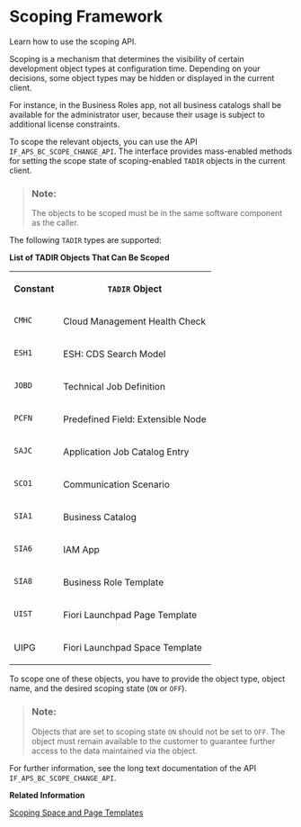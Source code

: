 <!-- loio33bb4f2815cc47ed84a7db2c47ca313f -->

# Scoping Framework

Learn how to use the scoping API.

Scoping is a mechanism that determines the visibility of certain development object types at configuration time. Depending on your decisions, some object types may be hidden or displayed in the current client.

For instance, in the Business Roles app, not all business catalogs shall be available for the administrator user, because their usage is subject to additional license constraints.

To scope the relevant objects, you can use the API `IF_APS_BC_SCOPE_CHANGE_API`. The interface provides mass-enabled methods for setting the scope state of scoping-enabled `TADIR` objects in the current client.

> ### Note:  
> The objects to be scoped must be in the same software component as the caller.

The following `TADIR` types are supported:

**List of TADIR Objects That Can Be Scoped**


<table>
<tr>
<th valign="top">

Constant

</th>
<th valign="top">

`TADIR` Object

</th>
</tr>
<tr>
<td valign="top">

`CMHC`

</td>
<td valign="top">

Cloud Management Health Check

</td>
</tr>
<tr>
<td valign="top">

`ESH1`

</td>
<td valign="top">

ESH: CDS Search Model

</td>
</tr>
<tr>
<td valign="top">

`JOBD`

</td>
<td valign="top">

Technical Job Definition

</td>
</tr>
<tr>
<td valign="top">

`PCFN`

</td>
<td valign="top">

Predefined Field: Extensible Node

</td>
</tr>
<tr>
<td valign="top">

`SAJC`

</td>
<td valign="top">

Application Job Catalog Entry

</td>
</tr>
<tr>
<td valign="top">

`SCO1`

</td>
<td valign="top">

Communication Scenario

</td>
</tr>
<tr>
<td valign="top">

`SIA1`

</td>
<td valign="top">

Business Catalog

</td>
</tr>
<tr>
<td valign="top">

`SIA6`

</td>
<td valign="top">

IAM App

</td>
</tr>
<tr>
<td valign="top">

`SIA8`

</td>
<td valign="top">

Business Role Template

</td>
</tr>
<tr>
<td valign="top">

`UIST`

</td>
<td valign="top">

Fiori Launchpad Page Template

</td>
</tr>
<tr>
<td valign="top">

UIPG

</td>
<td valign="top">

Fiori Launchpad Space Template

</td>
</tr>
</table>

To scope one of these objects, you have to provide the object type, object name, and the desired scoping state \(`ON` or `OFF`\).

> ### Note:  
> Objects that are set to scoping state `ON` should not be set to `OFF`. The object must remain available to the customer to guarantee further access to the data maintained via the object.

For further information, see the long text documentation of the API `IF_APS_BC_SCOPE_CHANGE_API`.

**Related Information**  


[Scoping Space and Page Templates](scoping-space-and-page-templates-74d5b1a.md "The scoping of space and page templates refers to the process of defining the visibility or accessibility of these objects.")


